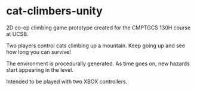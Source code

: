 # cat-climbers-unity
2D co-op climbing game prototype created for the CMPTGCS 130H course at UCSB.

Two players control cats climbing up a mountain. Keep going up and see how long you can survive!

The environment is procedurally generated. As time goes on, new hazards start appearing in the level.

Intended to be played with two XBOX controllers.
